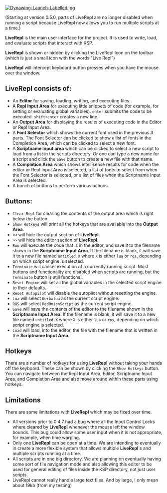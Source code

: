 [![Dynawing-Launch-Labelled.jpg](https://i.postimg.cc/5N92LpCd/Dynawing-Launch-Labelled.jpg)](https://postimg.cc/Lh7SMtDN)

(Starting at version 0.5.0, parts of LiveRepl are no longer disabled when running a script because LiveRepl now allows you to run multiple scripts at a time.)

**LiveRepl** is the main user interface for the project. It is used to write, load, and evaluate scripts that interact with KSP.

**LiveRepl** is shown or hidden by clicking the LiveRepl Icon on the toolbar (which is just a small icon with the words "Live Repl")

**LiveRepl** will intercept keyboard button presses when you have the mouse over the window.

## **LiveRepl** consists of:
- An **Editor** for saving, loading, writing, and executing files.
- A **Repl Input Area** for executing little snippets of code (for example, for setting or evaluating global variables). `enter` submits the code to be executed. `shift+enter` creates a new line.
- An **Output Area** for displaying the results of executing code in the Editor or Repl Input Area.
- A **Font Selector** which shows the current font used in the previous 3 parts. The Font Selector can be clicked to show a list of fonts in the Completion Area, which can be clicked to select a new font.
- A **Scriptname Input area** which can be clicked to select a new script to load from a list in the scripts directory. Or one can type a new name for a script and click the `Save` button to create a new file with that name.
- A **Completion Area** which shows intellisense results for code when the editor or Repl Input Area is selected, a list of fonts to select from when the Font Selector is selected, or a list of files when the Scriptname Input Area is selected.
- A bunch of buttons to perform various actions.

## Buttons:
- `Clear Repl` for clearing the contents of the output area which is right below the button.
- `Show Hotkeys` will print all the hotkeys that are available into the **Output Area**.
- `<<` will hide the output section of **LiveRepl**.
- `>>` will hide the editor section of **LiveRepl**.
- `Run` will execute the code that is in the editor, and save it to the filename shown in the **Scriptname Input Area**. If the filename is blank, it will save it to a new file named `untitled.X` where `X` is either `lua` or `ros`, depending on which script engine is selected.
- `Terminate` will cancel execution of a currently running script. Most buttons and functionality are disabled when scripts are running, but the `Terminate` button is still functional.
- `Reset Engine` will set all the global variables in the selected script engine to their defaults.
- `Reset Autopilot` will disable the autopilot without resetting the engine.
- `Lua` will select `Kerbalua` as the current script engine.
- `ROS` will select `RedOnionScript` as the current script engine.
- `Save` will save the contents of the editor to the filename shown in the **Scriptname Input Area**. If the filename is blank, it will save it to a new file named `untitled.X` where `X` is either `lua` or `ros`, depending on which script engine is selected.
- `Load` will load, into the editor, the file with the filename that is written in the **Scriptname Input Area**.

## Hotkeys
There are a number of hotkeys for using **LiveRepl** without taking your hands off the keyboard. These can be shown by clicking the `Show Hotkeys` button. You can navigate between the Repl Input Area, Editor, Scriptname Input Area, and Completion Area and also move around within these parts using hotkeys.

## Limitations
There are some limitations with **LiveRepl** which may be fixed over time.
- All versions prior to 0.4.7 had a bug where all the Input Control Locks where cleared by **LiveRepl** whenever the mouse left the window bounds. This bug could allow some user input when it is not appropriate, for example, when time warping.
- Only one **LiveRepl** can be open at a time. We are intending to eventually in create a more flexible system that allows multiple **LiveRepl**'s and multiple scripts running at a time.
- All scripts are in one big directory. We are planning on eventually having some sort of file navigation mode and also allowing this editor to be used for general editing of files inside the KSP directory, not just user scripts.
- LiveRepl cannot really handle large text files. And by large, I only mean about 19kb (from my testing)